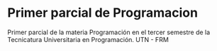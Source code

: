 # Primer parcial de Programacion
Primer parcial de la materia Programación en el tercer semestre de la Tecnicatura Universitaria en Programación. UTN - FRM

